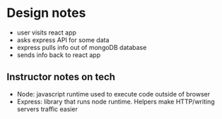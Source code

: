 # Design notes

- user visits react app
- asks express API for some data
- express pulls info out of mongoDB database
- sends info back to react app

## Instructor notes on tech

- Node: javascript runtime used to execute code outside of browser
- Express: library that runs node runtime. Helpers make HTTP/writing servers traffic easier